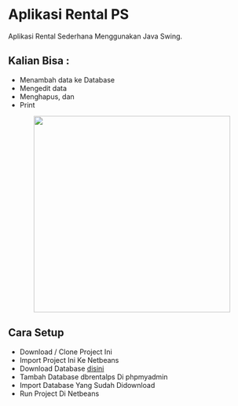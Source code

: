 # Aplikasi Rental PS
Aplikasi Rental Sederhana Menggunakan Java Swing.

## Kalian Bisa :

- Menambah data ke Database
- Mengedit data
- Menghapus, dan
- Print

<p align="center"><img src="https://doc-14-50-docs.googleusercontent.com/docs/securesc/ru8a4dhats1e8t6vovhm3pl6mmlgaok0/o8q2golnd013vi9sobshohq7a5blifuc/1647394950000/15788246212720904320/15788246212720904320/143kZp2RWbyl7W8_mOn_qFQa-qwIGLXJB?e=view&ax=ACxEAsawlS7iCRpS9YodfxN9bip5nV05PxESaV3QJ3uUkqm9SqIWjxIEElu3w1hKS548eJu3Yk8YlfxDcIwdwJtggre_mQwCIgMAeHIlfH3u_Wbv5n4YUiV2Py0ova5y0XyqnV3ornQRhOD8au4MGe-FVy_DYtanyZ3KcvAytSbiT5B5ZT1-FxBlF0l4Gbh9igXd-kshe78gBHIhhhZbYGAWM8XkeHHbNjmoz5eBsOFdYFz5zxz3Z2YYOK-G2vZrJMC50bj39b8hu9ceFmtal1GPbynHzrzYu4nwIt6pjw0MBWdr28hUPfIaJUPvk4KBRFGvHnoo5Vq2XOKxr_IPqFRjukgMXPqjqn0W8N5isUVDKO5DCXYAUPQDn8r6_Xy9WQRYyby3-ctvv-6EmTeA4TsKp45bWLDkXq6P1SJXMwf1eqsUcjcdZ_urTe_BDmZBZJgNviQbYdlADIfji5ETjPnep-WZsnyIJj1O7B4XneDHx9fqn69okptLxeD6hPPT5vz6emOHB3_DEN2CtST3ayj6CVsj2PVuKLKAlMqLqk55k3nigZaaGdPunVZhoWi_eY6GDi8qycyR733MAQ1omwtDgB_tunJzPSl_OPHJc-j9ON0dv-_p9j3x5423T9ctr15PHvDoiPpnGz5M3BiuKXe2EcfsNAzId8a-_r8&authuser=0&nonce=7ov0kck4m0e5m&user=15788246212720904320&hash=9pp436ug69ms82pbf2v1gbtpl6efnetp" width="400"></p>

## Cara Setup

- Download / Clone Project Ini
- Import Project Ini Ke Netbeans
- Download Database <a href="https://drive.google.com/file/d//view?usp=sharing" target="_blank" rel="noopener noreferrer">disini</a>
- Tambah Database dbrentalps Di phpmyadmin
- Import Database Yang Sudah Didownload
- Run Project Di Netbeans



